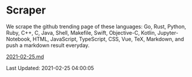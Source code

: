 # Scraper

We scrape the github trending page of these languages: Go, Rust, Python, Ruby, C++, C, Java, Shell, Makefile, Swift, Objective-C, Kotlin, Jupyter-Notebook, HTML, JavaScript, TypeScript, CSS, Vue, TeX, Markdown, and push a markdown result everyday.

[2021-02-25.md](https://github.com/yangwenmai/github-trending-backup/blob/master/2021-02-25.md)

Last Updated: 2021-02-25 04:00:05